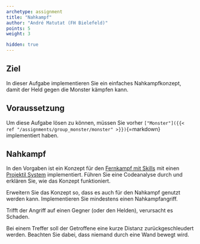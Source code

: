 ```yaml
---
archetype: assignment
title: "Nahkampf"
author: "André Matutat (FH Bielefeld)"
points: 5
weight: 3

hidden: true
---
```


## Ziel

In dieser Aufgabe implementieren Sie ein einfaches Nahkampfkonzept, damit der Held gegen die
Monster kämpfen kann.

## Voraussetzung

Um diese Aufgabe lösen zu können, müssen Sie vorher
`["Monster"]({{< ref "/assignments/group_monster/monster" >}})`{=markdown} implementiert haben.

## Nahkampf

In den Vorgaben ist ein Konzept für den
[Fernkampf mit Skills](https://github.com/Programmiermethoden/Dungeon/tree/master/game/src/ecs/components/skill)
mit einen
[Projektil System](https://github.com/Programmiermethoden/Dungeon/blob/master/game/src/ecs/systems/ProjectileSystem.java)
implementiert. Führen Sie eine Codeanalyse durch und erklären Sie, wie das Konzept
funktioniert.

Erweitern Sie das Konzept so, dass es auch für den Nahkampf genutzt werden kann.
Implementieren Sie mindestens einen Nahkampfangriff.

Trifft der Angriff auf einen Gegner (oder den Helden), verursacht es Schaden.

Bei einem Treffer soll der Getroffene eine kurze Distanz zurückgeschleudert werden. Beachten
Sie dabei, dass niemand durch eine Wand bewegt wird.
